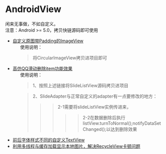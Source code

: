 # AndroidView



闲来无事做，不如自定义。
</br>
注意：Android >= 5.0，拷贝快链源码即可使用
<ul>
	<li>
		<a href="https://github.com/jiarWang/AndroidView/blob/master/MyCircleImgView/app/src/main/java/com/student0/www/mycircleimgview/CircularImageView.java">自定义原图带Padding的ImageView</a>
		<ol style="list-style-type:none">
		<li>使用说明：</li>
		<li><blockquote>将CircularImageView拷贝进项目即可</li>
	</ol>
</li>
	<li><a href="https://github.com/jiarWang/AndroidView/blob/master/SlideListView_4_28/app/src/main/java/com/student0/www/slidelistview_4_28/SlideListView.java">高仿QQ滑动删除item功能效果</a>
		<ol style="list-style-type:none">
			<li>使用说明：</li>
			<li><blockquote>1、按照上述链接将SlideListView源码拷贝进项目</li>
			<li><blockquote>2、SlideAdapter与正常自定义的adapter有一点要修改的地方：
				<br/><blockquote><blockquote>2-1需要将slideListView实例传进来， 
				<br/><blockquote><blockquote>2-2在数据删除后执行listView.turnToNormal();notifyDataSetChanged();以达到删除效果</li>
</ol></li>
	<li><a href="https://github.com/jiarWang/AndroidView/tree/master/DiffSizeTextView">前后字体样式不同的自定义TextView</a></li>
	<li><a href="https://github.com/jiarWang/AndroidView/tree/master/LocalImage">利用多线程与缓存加载显示本地图片，解决RecycleView卡顿问题</a></li>
	</ul>
